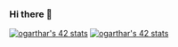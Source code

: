 ### Hi there 👋


[![ogarthar's 42 stats](https://badge42.vercel.app/api/v2/cl1nv9baz017909mr6u6gk50s/stats?cursusId=21&coalitionId=91)](https://github.com/JaeSeoKim/badge42)
<a href="https://github.com/JaeSeoKim/badge42"><img src="https://badge42.vercel.app/api/v2/cl1nv9baz017909mr6u6gk50s/stats?cursusId=21&coalitionId=91" alt="ogarthar's 42 stats" /></a>
